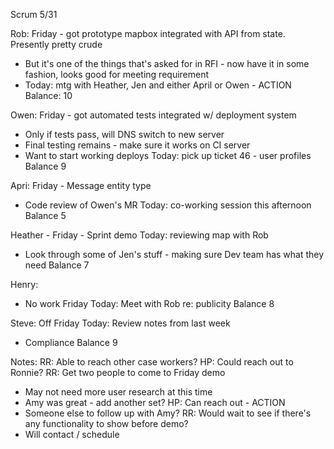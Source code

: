 Scrum 5/31 

Rob: 
Friday - got prototype mapbox integrated with API from state. Presently pretty crude 
- But it's one of the things that's asked for in RFI - now have it in some fashion, looks good for meeting requirement 
- Today: mtg with Heather, Jen and either April or Owen - ACTION
Balance: 10 

Owen: 
Friday - got automated tests integrated w/ deployment system 
- Only if tests pass, will DNS switch to new server
- Final testing remains - make sure it works on CI server 
- Want to start working deploys 
Today: pick up ticket 46 - user profiles 
Balance 9 

Apri: 
Friday - Message entity type 
- Code review of Owen's MR 
Today: co-working session this afternoon 
Balance 5


Heather - 
Friday - Sprint demo 
Today: reviewing map with Rob 
- Look through some of Jen's stuff - making sure Dev team has what they need 
Balance 7 

Henry: 
- No work Friday 
Today: Meet with Rob re: publicity 
Balance 8 

Steve: 
Off Friday
Today: Review notes from last week
- Compliance
Balance 9

Notes: 
RR: Able to reach other case workers? 
HP: Could reach out to Ronnie? 
RR: Get two people to come to Friday demo 
- May not need more user research at this time 
- Amy was great - add another set? 
HP: Can reach out - ACTION 
- Someone else to follow up with Amy? 
RR: Would wait to see if there's any functionality to show before demo? 
- Will contact / schedule 
